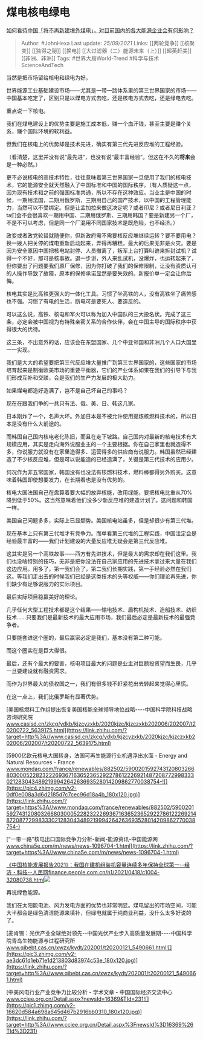 # 煤电核电绿电
[如何看待中国「将不再新建境外煤电」，对目前国内的各大能源企业会有何影响？](https://www.zhihu.com/question/488367544/answer/2136458037)

> Author: #JohnHexa 
Last update: *25/09/2021* 
Links: [[两轮竞争]] [[核聚变]] [[独得之秘]] [[换电]] [[大过滤器（二）能源未来（上）]] [[超英赶美]] [[非洲、非洲]]
Tags: #世界大局World-Trend #科学与技术ScienceAndTech 


当然是把市场留给核电和绿电为好。

世界能源工业基础建设市场——尤其是一带一路体系里的第三世界国家的市场——中国基本吃定了，区别只是以煤电方式去吃，还是核电方式去吃，还是绿电去吃。

重点说一下核电。

我们在煤电建设上的优势主要是施工成本低，赚一个血汗钱，甚至主要是赚个关系，赚个国际环境的软利益。

但我们在核电上的优势却是技术先进，确实有第三代先进反应堆的工程经验。

（看清楚，这里并没有说“最先进”，也没有说“最丰富经验”。但这在不久的**将来**会是一种必然。）

更不必说核电的高技术特性，往往意味着第三世界国家一旦使用了我们的核电技术，它的能源安全就天然融入了中国标准和中国的国际秩序。（有人质疑这一点，因为现有技术和之前的强国标准共通，所以不存在这种效应。当业主是中国的时候，一期用法国，二期用俄罗斯，三期用自己的国产技术，以中国的工程管理能力，当然可以不受绑定。但是让孟加拉来做这决定呢？或者印尼？或者尼日利亚？ta们会不会很喜欢一期用中国、二期用俄罗斯、三期用韩国？要是新建另一个厂，不是不可以考虑，但是同一个厂混用不同国家技术是既危险，也不经济。）

政变或者政党轮替就随便你，但新政府需不需要核反应堆继续运转？要不要用电？换一拨人把关停的煤电重新启动起来，弄得再糟糕，最大的后果无非是火灾。要是因为安全原因中国把核电站封停、人员撤离了，叛军上台打算叫谁来拆封试机？试得一个不好，那可是核事故。退一步讲，外人来乱试机，没爆炸，也运转起来了，但你要出了问题要我们原厂保修，因为你打破了我们的保修限制，让没有资质认可的人操作导致了故障，原本的保修承诺显然是要失效的。新报价单一定会让你后悔。

核电其实是比高铁更强大的一体化工具。习惯了坐高铁的人，没有高铁坐了痛苦感也不强。习惯了有电的生活，断电可是要死人、要造反的。

可以这么说，高铁、核电和军火可以称为加入中国队的三大投名状。完成了这三条，必定会被中国视为有特殊亲密关系的合作伙伴，会在中国主导的国际秩序中获得很大的优待。

这三条，不出意外的话，应该会在东盟国家、几个中亚邻国和非洲几个人口大国里一一实现。

我们是大大的希望要把第三代反应堆大量推广到第三世界国家的，这些国家的市场培育起来是制衡欧美市场的重要平衡器，它们的产业体系如果在我们的引导下与我们形成互补和交联，会是我们的生产力发展的极大助力。

如果煤电都造好造满了，岂不是自己坏自己的事吗？

现在在跟我们争的一共只有法、俄、美、日、韩这几家。

日本刚炸了一个，名声大坏。外加日本是不被允许使用提炼核燃料技术的，所以日本是没有什么大前途的。

而韩国自己国内核电老化陈旧，而且在走下坡路。自己国内对最新的核电技术有大规模应用，其实是走向海外说服业主的一个主要根据。你在自己家里也就造得不多，你说服力就没有在家里造得多、运营得多的供应商有说服力。韩国虽然已经建造了不少核反应堆，但是可以说能造的已经造满了，关键是第三代技术的应用少。

何况作为非五常国家，韩国没有也没法有核燃料技术，燃料棒都得另外购买。这意味着韩国即使想要发力，在长期看也是没有优势的。

核电大国法国自己在盘算着要大幅的放弃核能，改用绿能，要把核电比重从70%降到低于50%。这当然意味着他们没多少新反应堆的建造计划了。这问题和韩国一样。

美国自己问题多多，实际上已显颓势。美国核电站虽多，但是却很少有第三代堆。

现在基本上只有第三代堆才有竞争力。而单看第三代堆的工程实践，中国注定会是经验最丰富的——我们计划建设的大量反应堆无疑会是第三代反应堆。

这其实是另一个高铁故事——西方有先进技术，但是最大的需求却在我们这里。我们也没啥特别的技巧，无非是把你没法在自己家应用的先进技术拿过来大量在我们这边应用。用多了，第一我们会了，第二我们长期实践，第一手经验必然在我们这。等我们走出去的时候我们已经是这类技术的头等权威——你们理论再先进，你们缺少有足够说服力的实际项目。

最后实际项目稳赢美好的理论。

几乎任何大型工程技术都是这个结果——输电技术、盾构机技术、造船技术、纺织技术……只要我们是最新技术的最大应用市场，我们最后必定是最新技术的最强竞争者。

只要能套进这个圈的，最后赢家必定是我们，基本没有第二种可能。

而这个圈实在是巨大得很。

最后，还有个最大的要害，核电项目最大的问题是业主对巨额投资望而生畏，几乎一旦要建设就有融资需求。

而作为世界最大的债权国之一，我们有很多钱不赶紧花出去转起来觉得心里慌。

在这一点上，我们比俄罗斯有显著优势。

  

[美国核燃料工作组提出恢复美国核能全球领导地位战略----中国科学院科技战略咨询研究院​www.casisd.cn/zkcg/ydkb/kjzcyzxkb/2020kjzc/kjzczxkb202006/202007/t20200722_5639175.html](https://link.zhihu.com/?target=http%3A//www.casisd.cn/zkcg/ydkb/kjzcyzxkb/2020kjzc/kjzczxkb202006/202007/t20200722_5639175.html)

  

[5900亿欧元核电大国转身，法国可再生能源行业机遇浮出水面 - Energy and Natural Resources - France​www.mondaq.com/france/renewables/882502/590020159274312080326680300052282322269367163652365292278612226921487208772998333021283043489219994264263693528014209862770038754-![](https://pic4.zhimg.com/v2-0df0e008a3d6d2185d7c7cec96d18a4b_180x120.jpg)](https://link.zhihu.com/?target=https%3A//www.mondaq.com/france/renewables/882502/590020159274312080326680300052282322269367163652365292278612226921487208772998333021283043489219994264263693528014209862770038754-)

  

[“一带一路”核电出口国际竞争力分析-新闻-能源资讯-中国能源网​www.china5e.com/m/news/news-1096704-1.html](https://link.zhihu.com/?target=https%3A//www.china5e.com/m/news/news-1096704-1.html)

  

[《中国核能发展报告2021》：我国在建机组装机容量连续多年保持全球第一--经济・科技--人民网​finance.people.com.cn/n1/2021/0418/c1004-32080738.html![](https://pic2.zhimg.com/v2-169f723f8aef7b934f2a620e93fdc2ad_180x120.jpg)](https://link.zhihu.com/?target=http%3A//finance.people.com.cn/n1/2021/0418/c1004-32080738.html)

再说绿色能源。

我们在太阳能电池、风力发电方面的优势也非常明显。煤电留出的市场空间，可能大半都会是绿色清洁能源来填补，但绿电就属于纯商业利益，没什么太多好说的了。

[麦肯锡：光伏产业全球绝对领先--中国光伏产业步入高质量发展期----中国科学院青岛生物能源与过程研究所​www.qibebt.cas.cn/xwzx/kydt/202001/t20200121_5490661.html![](https://pic3.zhimg.com/v2-ae3dc61d1eb71e1d213803d83974c53e_180x120.jpg)](https://link.zhihu.com/?target=http%3A//www.qibebt.cas.cn/xwzx/kydt/202001/t20200121_5490661.html)

  

[中美风电行业产业竞争力比较分析 - 学术文章 - 中国国际经济交流中心​www.cciee.org.cn/Detail.aspx?newsId=16369&TId=231![](https://pic1.zhimg.com/v2-16620d584a698a645d467b2916bb0310_180x120.jpg)](https://link.zhihu.com/?target=http%3A//www.cciee.org.cn/Detail.aspx%3FnewsId%3D16369%26TId%3D231)